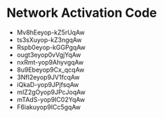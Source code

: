 # Network Activation Code
* Mv8hEeyop-kZ5rUqAw
* ts3sXuyop-kZ3ngqAw
* Rspb0eyop-kGGPgqAw
* ougt3eyop0vVgjYqAw
* nxRmt-yop9AhyvgqAw
* 8u9Ebeyop9Cx_qcqAw
* 3NfI2eyop9JV1fcqAw
* iQkaD-yop9JPjfsqAw
* mIZ2gOyop9JPcJoqAw
* mTAdS-yop9IC02YqAw
* F6iakuyop9ICc5gqAw